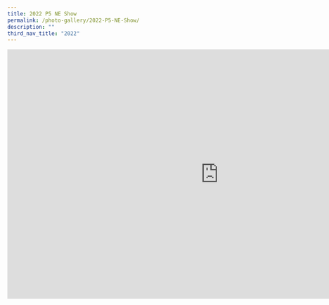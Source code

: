 ```yaml
---
title: 2022 P5 NE Show
permalink: /photo-gallery/2022-P5-NE-Show/
description: ""
third_nav_title: "2022"
---
```


<iframe allowfullscreen="true" height="569" width="960" frameborder="0" src="https://docs.google.com/presentation/d/e/2PACX-1vToHlQEEze18rwatQW1_HTdwC0CZy8Do4nm5_TAm_r5GAnurM4t2R3ZwbYBOAvxtXB2AmQU3QEccSRi/embed?start=true&amp;loop=true&amp;delayms=5000"></iframe>
